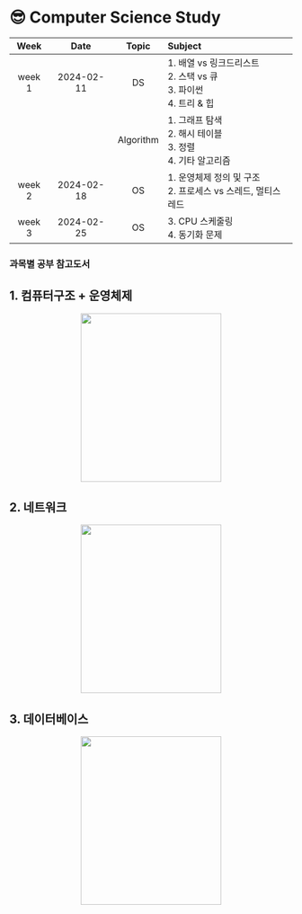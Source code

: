 # 😎 Computer Science Study

|Week|Date|Topic|Subject|
|:---:|:---:|:---:|:---|
|week 1|2024-02-11|DS|1. 배열 vs 링크드리스트 <br />2. 스택 vs 큐 <br />3. 파이썬 <br />4. 트리 & 힙 |
|||Algorithm|1. 그래프 탐색 <br />2. 해시 테이블 <br />3. 정렬 <br />4. 기타 알고리즘|
|week 2|2024-02-18|OS|1. 운영체제 정의 및 구조 <br />2. 프로세스 vs 스레드, 멀티스레드 |
|week 3|2024-02-25|OS|3. CPU 스케줄링 <br />4. 동기화 문제 |

### 과목별 공부 참고도서
## 1. 컴퓨터구조 + 운영체제
<p align="center">
  <img src="https://image.yes24.com/goods/111727289/XL" width="250" height="300">
</p>

## 2. 네트워크
<p align="center">
  <img src="https://image.yes24.com/goods/94512701/XL" width="250" height="300">
</p>

## 3. 데이터베이스
<p align="center">
  <img src="https://image.yes24.com/goods/106495023/XL" width="250" height="300">
</p>


